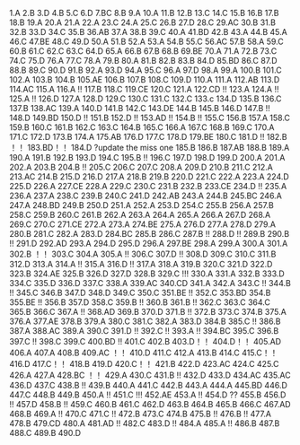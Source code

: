 1.A
2.B
3.D
4.B
5.C
6.D
7.BC
8.B
9.A
10.A
11.B
12.B
13.C
14.C
15.B
16.B
17.B
18.B
19.A
20.A
21.A
22.A
23.C
24.A
25.C
26.B
27.D
28.C
29.AC
30.B
31.B
32.B
33.D
34.C
35.B
36.AB
37.A
38.B
39.C
40.A
41.BD
42.B
43.A
44.B
45.A
46.C
47.BE
48.C
49.D
50.A
51.B
52.A
53.A
54.B
55.C
56.AC
57.B
58.A
59.C
60.B
61.C
62.C
63.C
64.D
65.A
66.B
67.B
68.B
69.BE
70.A
71.A
72.B
73.C
74.C
75.D
76.A
77.C
78.A
79.B
80.A
81.B
82.B
83.B
84.D
85.BD
86.C
87.D
88.B
89.C
90.D
91.B
92.A
93.D
94.A
95.C
96.A
97.D
98.A
99.A
100.B
101.C
102.A
103.B
104.B
105.AE
106.B
107.B
108.C
109.D
110.A
111.A
112.AB
113.D
114.AC
115.A
116.A !!
117.B
118.C
119.CE
120.C
121.A
122.CD !!
123.A
124.A !!
125.A !!
126.D
127.A
128.D
129.C
130.C
131.C
132.C
133.c
134.D
135.B
136.C
137.B
138.AC
139.A
140.D
141.B
142.C
143.DE
144.B
145.B
146.D
147.B !!
148.D
149.BD
150.D !!
151.B
152.D !!
153.AD !!
154.B !!
155.C
156.B
157.A
158.C
159.B
160.C
161.B
162.C
163.C
164.B
165.C
166.A
167.C
168.B
169.C
170.A
171.C
172.D
173.B
174.A
175.AB
176.D
177.C
178.D
179.BE
180.C
181.D !!
182.B ！！
183.BD！！
184.D ?update the miss one 
185.B
186.B
187.AB
188.B
189.A
190.A
191.B
192.B
193.D
194.C
195.B !!
196.C
197.D
198.D
199.D
200.A
201.A
202.A
203.B
204.B !!
205.C
206.C
207.C
208.A
209.D
210.B
211.C
212.A
213.AC
214.B
215.D
216.D
217.A
218.B
219.B
220.D
221.C
222.A
223.A
224.D
225.D
226.A
227.CE
228.A
229.C
230.C
231.B
232.B
233.CE
234.D !!
235.A
236.A
237.A
238.C
239.B
240.C
241.D
242.AB
243.A
244.B
245.BC
246.A
247.A
248.BD
249.B
250.D
251.A
252.A
253.D
254.C
255.B
256.A
257.B
258.C
259.B
260.C
261.B
262.A
263.A
264.A
265.A
266.A
267.D
268.A
269.C
270.C
271.CE
272.A
273.A
274.BE
275.A
276.D
277.A
278.D
279.A
280.B
281.C
282.A
283.D
284.BC
285.B
286.C
287.B !!
288.D !!
289.B
290.B !!
291.D
292.AD 
293.A
294.D
295.D
296.A
297.BE
298.A
299.A
300.A
301.A
302.B ！！
303.C
304.A
305.A !!
306.C
307.D !!
308.D 
309.C
310.C
311.B
312.D
313.A
314.A !!
315.A
316.D !!
317.A
318.A
319.B
320.C
321.D
322.D
323.B
324.AE
325.B
326.D
327.D
328.B
329.C !!!
330.A
331.A
332.B
333.D
334.C
335.D
336.D
337.C
338.A
339.AC
340.CD
341.A
342.A
343.C !!
344.B !!
345.C
346.B
347.D
348.D
349.C
350.C
351.BE !!
352.C
353.BD
354.B
355.BE !!
356.B
357.D
358.C
359.B !!
360.B
361.B !!
362.C
363.C
364.C
365.B
366.C
367.A !!
368.AD
369.B
370.D
371.B !!
372.B
373.C
374.B
375.A
376.A
377.AE
378.B
379.A
380.C
381.C
382.A
383.D
384.B
385.C !!
386.B
387.A
388.AC
389.A
390.C
391.D !!
392.C !!
393.A !!
394.BC
395.C
396.B
397.C !!
398.C
399.C
400.BD !!
401.C
402.B
403.D！！
404.D！！
405.AD
406.A
407.A
408.B
409.AC ！！
410.D
411.C
412.A
413.B
414.C
415.C！！
416.D
417.C！！
418.B
419.D
420.C！！
421.B
422.D
423.AC
424.C
425.C
426.A
427.A
428.BC ！！
429.A
430.C
431.B !!
432.D
433.D
434.AC
435.AC
436.D
437.C
438.B !!
439.B
440.A
441.C
442.B
443.A
444.A
445.BD
446.D
447.C
448.B
449.B
450.A !!
451.C !!!
452.AE
453.A !!
454.D ??
455.B
456.D !!
457.D
458.B !!
459.C
460.B
461.C
462.D
463.B
464.B
465.B
466.C
467.AD
468.B
469.A !!
470.C
471.C !!
472.B
473.C
474.B
475.B !!
476.B !!
477.A
478.B
479.CD
480.A
481.AD !!
482.C
483.D !!
484.A
485.A !!
486.B
487.B
488.C
489.B
490.D







